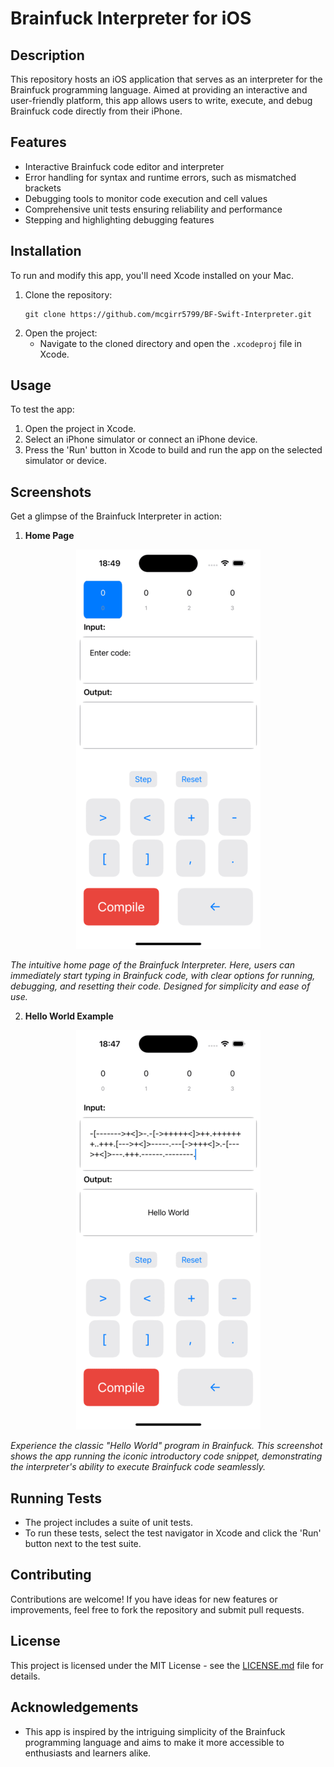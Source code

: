 # Brainfuck Interpreter for iOS

## Description
This repository hosts an iOS application that serves as an interpreter for the Brainfuck programming language. Aimed at providing an interactive and user-friendly platform, this app allows users to write, execute, and debug Brainfuck code directly from their iPhone.

## Features
- Interactive Brainfuck code editor and interpreter
- Error handling for syntax and runtime errors, such as mismatched brackets
- Debugging tools to monitor code execution and cell values
- Comprehensive unit tests ensuring reliability and performance
- Stepping and highlighting debugging features

## Installation
To run and modify this app, you'll need Xcode installed on your Mac.

1. Clone the repository:
   ```
   git clone https://github.com/mcgirr5799/BF-Swift-Interpreter.git
   ```
2. Open the project:
   - Navigate to the cloned directory and open the `.xcodeproj` file in Xcode.

## Usage
To test the app:
1. Open the project in Xcode.
2. Select an iPhone simulator or connect an iPhone device.
3. Press the 'Run' button in Xcode to build and run the app on the selected simulator or device.

## Screenshots
Get a glimpse of the Brainfuck Interpreter in action:

1. **Home Page**
<div align="center">

![Home Page](Screenshots/Home%20Screen.png)

</div>

_The intuitive home page of the Brainfuck Interpreter. Here, users can immediately start typing in Brainfuck code, with clear options for running, debugging, and resetting their code. Designed for simplicity and ease of use._

2. **Hello World Example**
<div align="center">

![Hello World Example](Screenshots/Hello%20World.png)

</div>

_Experience the classic "Hello World" program in Brainfuck. This screenshot shows the app running the iconic introductory code snippet, demonstrating the interpreter's ability to execute Brainfuck code seamlessly._

## Running Tests
- The project includes a suite of unit tests.
- To run these tests, select the test navigator in Xcode and click the 'Run' button next to the test suite.

## Contributing
Contributions are welcome! If you have ideas for new features or improvements, feel free to fork the repository and submit pull requests.

## License
This project is licensed under the MIT License - see the [LICENSE.md](LICENSE) file for details.

## Acknowledgements
- This app is inspired by the intriguing simplicity of the Brainfuck programming language and aims to make it more accessible to enthusiasts and learners alike.
